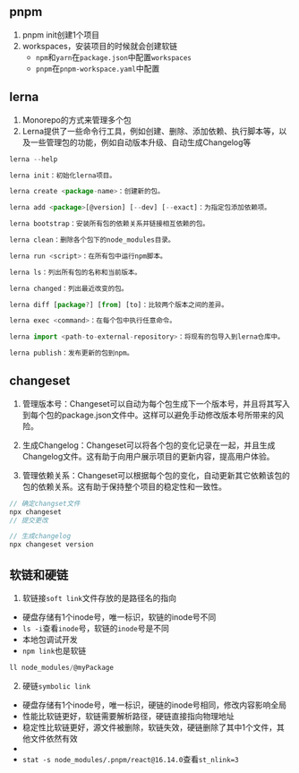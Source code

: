 ## pnpm
1. pnpm init创建1个项目
2. workspaces，安装项目的时候就会创建软链
    - `npm`和`yarn`在`package.json`中配置`workspaces`
    - `pnpm`在`pnpm-workspace.yaml`中配置
## lerna
1. Monorepo的方式来管理多个包
2. Lerna提供了一些命令行工具，例如创建、删除、添加依赖、执行脚本等，以及一些管理包的功能，例如自动版本升级、自动生成Changelog等
```js
lerna --help
```
```js
lerna init：初始化lerna项目。

lerna create <package-name>：创建新的包。

lerna add <package>[@version] [--dev] [--exact]：为指定包添加依赖项。

lerna bootstrap：安装所有包的依赖关系并链接相互依赖的包。

lerna clean：删除各个包下的node_modules目录。

lerna run <script>：在所有包中运行npm脚本。

lerna ls：列出所有包的名称和当前版本。

lerna changed：列出最近改变的包。

lerna diff [package?] [from] [to]：比较两个版本之间的差异。

lerna exec <command>：在每个包中执行任意命令。

lerna import <path-to-external-repository>：将现有的包导入到lerna仓库中。

lerna publish：发布更新的包到npm。
```
## changeset
1. 管理版本号：Changeset可以自动为每个包生成下一个版本号，并且将其写入到每个包的package.json文件中。这样可以避免手动修改版本号所带来的风险。

2. 生成Changelog：Changeset可以将各个包的变化记录在一起，并且生成Changelog文件。这有助于向用户展示项目的更新内容，提高用户体验。

3. 管理依赖关系：Changeset可以根据每个包的变化，自动更新其它依赖该包的包的依赖关系。这有助于保持整个项目的稳定性和一致性。
```js
// 确定changset文件
npx changeset
// 提交更改

// 生成changelog
npx changeset version
```

## 软链和硬链
1. 软链接`soft link`文件存放的是路径名的指向
- 硬盘存储有1个inode号，唯一标识，软链的inode号不同
- `ls -i`查看`inode`号，软链的`inode`号是不同
- 本地包调试开发
- `npm link`也是软链
```js
ll node_modules/@myPackage
```
2. 硬链`symbolic link`
- 硬盘存储有1个inode号，唯一标识，硬链的inode号相同，修改内容影响全局
- 性能比软链更好，软链需要解析路径，硬链直接指向物理地址
- 稳定性比软链更好，源文件被删除，软链失效，硬链删除了其中1个文件，其他文件依然有效
- 
- `stat -s node_modules/.pnpm/react@16.14.0`查看`st_nlink=3`

